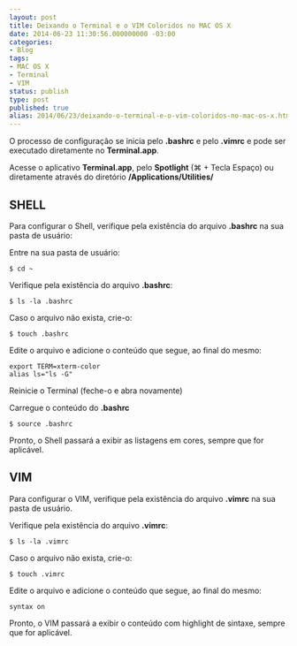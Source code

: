 ```yaml
---
layout: post
title: Deixando o Terminal e o VIM Coloridos no MAC OS X
date: 2014-06-23 11:30:56.000000000 -03:00
categories:
- Blog
tags:
- MAC OS X
- Terminal
- VIM
status: publish
type: post
published: true
alias: 2014/06/23/deixando-o-terminal-e-o-vim-coloridos-no-mac-os-x.html
---
```

O processo de configuração se inicia pelo **.bashrc** e pelo **.vimrc** e pode ser executado diretamente no **Terminal.app**.

Acesse o aplicativo **Terminal.app**, pelo **Spotlight** (⌘ + Tecla Espaço) ou diretamente através do diretório **/Applications/Utilities/**

## SHELL

Para configurar o Shell, verifique pela existência do arquivo **.bashrc** na sua pasta de usuário:

Entre na sua pasta de usuário:

	$ cd ~

Verifique pela existência do arquivo **.bashrc**:

	$ ls -la .bashrc

Caso o arquivo não exista, crie-o:

	$ touch .bashrc

Edite o arquivo e adicione o conteúdo que segue, ao final do mesmo:

	export TERM=xterm-color
	alias ls="ls -G"

Reinicie o Terminal (feche-o e abra novamente)

Carregue o conteúdo do **.bashrc**

	$ source .bashrc

Pronto, o Shell passará a exibir as listagens em cores, sempre que for aplicável.

## VIM

Para configurar o VIM, verifique pela existência do arquivo **.vimrc** na sua pasta de usuário.

Verifique pela existência do arquivo **.vimrc**:

	$ ls -la .vimrc

Caso o arquivo não exista, crie-o:

	$ touch .vimrc

Edite o arquivo e adicione o conteúdo que segue, ao final do mesmo:

	syntax on

Pronto, o VIM passará a exibir o conteúdo com highlight de sintaxe, sempre que for aplicável.
